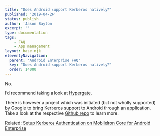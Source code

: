 ```yaml
---
title: "Does Android support Kerberos natively?"
published: '2019-04-26'
status: publish
author: 'Jason Bayton'
excerpt: ''
type: documentation
tags: 
    - FAQ
    - App management
layout: base.njk
eleventyNavigation:
  parent: 'Android Enterprise FAQ'
  key: "Does Android support Kerberos natively?"
  order: 14000
--- 
```

No. 

I’d recommend taking a look at [Hypergate](https://hypergate.com).

There is however a project which was initiated (but not wholly supported) by Google to bring Kerberos support to Android through an application. Take a look at the respective [Github repo](https://github.com/google/android-kerberos-authenticator) to learn more.

Related: [Setup Kerberos Authentication on MobileIron Core for Android Enterprise](/docs/enterprise-mobility/mobileiron/setup-kerberos-authentication-on-mobileiron-core-for-android-enterprise/)

